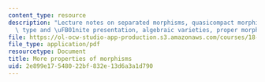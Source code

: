 ```yaml
---
content_type: resource
description: "Lecture notes on separated morphisms, quasicompact morphisms, finite\
  \ type and \uFB01nite presentation, algebraic varieties, proper morphisms."
file: https://ol-ocw-studio-app-production.s3.amazonaws.com/courses/18-726-algebraic-geometry-spring-2009/2e899e17548022bf832e13d6a3a1d790_MIT18_726s09_lec08_finite_type.pdf
file_type: application/pdf
resourcetype: Document
title: More properties of morphisms
uid: 2e899e17-5480-22bf-832e-13d6a3a1d790
---
```

